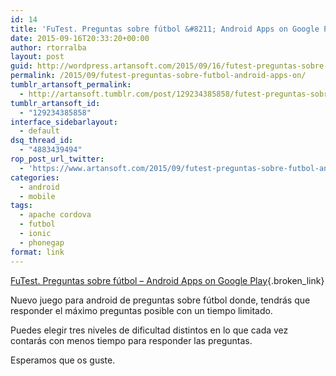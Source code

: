 ```yaml
---
id: 14
title: 'FuTest. Preguntas sobre fútbol &#8211; Android Apps on Google Play'
date: 2015-09-16T20:33:20+00:00
author: rtorralba
layout: post
guid: http://wordpress.artansoft.com/2015/09/16/futest-preguntas-sobre-futbol-android-apps-on/
permalink: /2015/09/futest-preguntas-sobre-futbol-android-apps-on/
tumblr_artansoft_permalink:
  - http://artansoft.tumblr.com/post/129234385858/futest-preguntas-sobre-fútbol-android-apps-on
tumblr_artansoft_id:
  - "129234385858"
interface_sidebarlayout:
  - default
dsq_thread_id:
  - "4883439494"
rop_post_url_twitter:
  - 'https://www.artansoft.com/2015/09/futest-preguntas-sobre-futbol-android-apps-on/?utm_source=ReviveOldPost&utm_medium=social&utm_campaign=ReviveOldPost'
categories:
  - android
  - mobile
tags:
  - apache cordova
  - futbol
  - ionic
  - phonegap
format: link
---
```

[FuTest. Preguntas sobre fútbol &#8211; Android Apps on Google Play](https://play.google.com/store/apps/details?id=com.artansoft.futest){.broken_link}

<div class="link_description">
  <p>
    Nuevo juego para android de preguntas sobre fútbol donde, tendrás que responder el máximo preguntas posible con un tiempo limitado.
  </p>
  
  <p>
    Puedes elegir tres niveles de dificultad distintos en lo que cada vez contarás con menos tiempo para responder las preguntas.
  </p>
  
  <p>
    Esperamos que os guste.
  </p><figure class="tmblr-full">
  
  <amp-img layout="responsive" src="http://40.media.tumblr.com/2bd34aa139f575d27b0383eb193c0f55/tumblr_inline_nusef7lwV71ta04ne_540.png" alt="image"></amp-img></figure>
</div>
